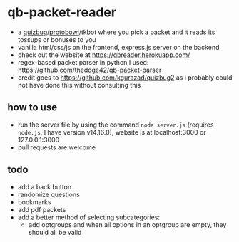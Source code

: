 # qb-packet-reader
- a [quizbug](https://quizbug2.karangurazada.com/)/[protobowl](https://protobowl.com/)/tkbot where you pick a packet and it reads its tossups or bonuses to you
- vanilla html/css/js on the frontend, express.js server on the backend
- check out the website at https://qbreader.herokuapp.com/
- regex-based packet parser in python I used: https://github.com/thedoge42/qb-packet-parser
- credit goes to https://github.com/kgurazad/quizbug2 as i probably could not have done this without consulting this

## how to use
- run the server file by using the command `node server.js` (requires `node.js`, I have version v14.16.0), website is at localhost:3000 or 127.0.0.1:3000
- pull requests are welcome

## todo
- add a back button
- randomize questions
- bookmarks
- add pdf packets
- add a better method of selecting subcategories:
    - add optgroups and when all options in an optgroup are empty, they should all be valid
